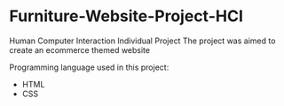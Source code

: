 # Furniture-Website-Project-HCI
Human Computer Interaction Individual Project
The project was aimed to create an ecommerce themed website

Programming language used in this project:
- HTML
- CSS
